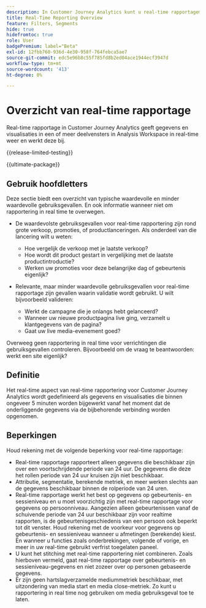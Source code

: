 ```yaml
---
description: In Customer Journey Analytics kunt u real-time rapportagemogelijkheden gebruiken.
title: Real-Time Reporting Overview
feature: Filters, Segments
hide: true
hidefromtoc: true
role: User
badgePremium: label="Beta"
exl-id: 12fbb760-936d-4e30-958f-764febca5ae7
source-git-commit: edc5e96b8c55f785fd8b2ed04ace1944ecf3947d
workflow-type: tm+mt
source-wordcount: '413'
ht-degree: 0%

---
```


# Overzicht van real-time rapportage

Real-time rapportage in Customer Journey Analytics geeft gegevens en visualisaties in een of meer deelvensters in Analysis Workspace in real-time weer en werkt deze bij.

{{release-limited-testing}}

{{ultimate-package}}

## Gebruik hoofdletters

Deze sectie biedt een overzicht van typische waardevolle en minder waardevolle gebruiksgevallen. En ook informatie wanneer niet om rapportering in real time te overwegen.

* De waardevolste gebruiksgevallen voor real-time rapportering zijn rond grote verkoop, promoties, of productlanceringen.
Als onderdeel van die lancering wilt u weten:

   * Hoe vergelijk de verkoop met je laatste verkoop?
   * Hoe wordt dit product gestart in vergelijking met de laatste productintroductie?
   * Werken uw promoties voor deze belangrijke dag of gebeurtenis eigenlijk?

* Relevante, maar minder waardevolle gebruiksgevallen voor real-time rapportage zijn gevallen waarin validatie wordt gebruikt.
U wilt bijvoorbeeld valideren:

   * Werkt de campagne die je onlangs hebt gelanceerd?
   * Wanneer uw nieuwe productpagina live ging, verzamelt u klantgegevens van de pagina?
   * Gaat uw live media-evenement goed?

Overweeg geen rapportering in real time voor verrichtingen die gebruiksgevallen controleren. Bijvoorbeeld om de vraag te beantwoorden: werkt een site eigenlijk?


## Definitie

Het real-time aspect van real-time rapportering voor Customer Journey Analytics wordt gedefinieerd als gegevens en visualisaties die binnen ongeveer 5 minuten worden bijgewerkt vanaf het moment dat de onderliggende gegevens via de bijbehorende verbinding worden opgenomen.

## Beperkingen

Houd rekening met de volgende beperking voor real-time rapportage:

* Real-time rapportage rapporteert alleen gegevens die beschikbaar zijn over een voortschrijdende periode van 24 uur. De gegevens die deze het rollen periode van 24 uur kruisen zijn niet beschikbaar.
* Attributie, segmentatie, berekende metriek, en meer werken slechts aan de gegevens beschikbaar binnen de rolperiode van 24 uren.
* Real-time rapportage werkt het best op gegevens op gebeurtenis- en sessieniveau en u moet voorzichtig zijn met real-time rapportage voor gegevens op persoonniveau. <!--Need to explain this a bit better --> Aangezien alleen gebeurtenissen vanaf de schuivende periode van 24 uur beschikbaar zijn voor realtime rapporten, is de gebeurtenisgeschiedenis van een persoon ook beperkt tot dit venster. Houd rekening met de voorkeur voor gegevens op gebeurtenis- en sessieniveau wanneer u afmetingen (berekende) kiest. En wanneer u functies zoals onderbrekingen, volgende of vorige, en meer in uw real-time gebruikt verfrist toegelaten paneel.
* U kunt het stitching met real-time rapportering niet combineren. <!-- Do we need to explain this in more detail, why? --> Zoals hierboven vermeld, gaat real-time rapportage over gebeurtenis- en sessieniveau-gegevens en niet zozeer over op personen gebaseerde gegevens.
* Er zijn geen hartslagverzamelde mediummetriek beschikbaar, met uitzondering van media start en media close-metriek. Zo kunt u rapportering in real time nog gebruiken om media gebruiksgeval toe te laten.
